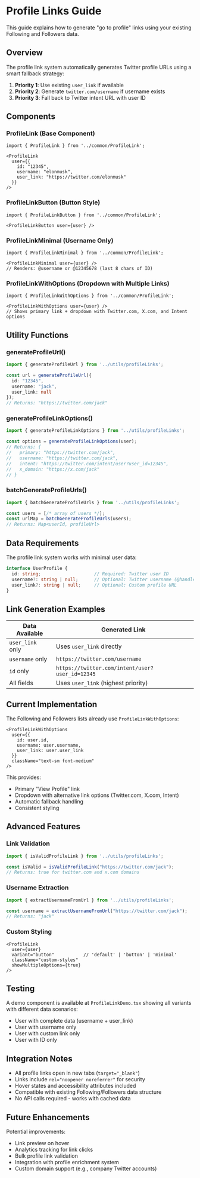 # Profile Links Guide

This guide explains how to generate "go to profile" links using your existing Following and Followers data.

## Overview

The profile link system automatically generates Twitter profile URLs using a smart fallback strategy:

1. **Priority 1**: Use existing `user_link` if available
2. **Priority 2**: Generate `twitter.com/username` if username exists  
3. **Priority 3**: Fall back to Twitter intent URL with user ID

## Components

### ProfileLink (Base Component)
```tsx
import { ProfileLink } from '../common/ProfileLink';

<ProfileLink 
  user={{
    id: "12345",
    username: "elonmusk", 
    user_link: "https://twitter.com/elonmusk"
  }}
/>
```

### ProfileLinkButton (Button Style)
```tsx
import { ProfileLinkButton } from '../common/ProfileLink';

<ProfileLinkButton user={user} />
```

### ProfileLinkMinimal (Username Only)
```tsx
import { ProfileLinkMinimal } from '../common/ProfileLink';

<ProfileLinkMinimal user={user} />
// Renders: @username or @12345678 (last 8 chars of ID)
```

### ProfileLinkWithOptions (Dropdown with Multiple Links)
```tsx
import { ProfileLinkWithOptions } from '../common/ProfileLink';

<ProfileLinkWithOptions user={user} />
// Shows primary link + dropdown with Twitter.com, X.com, and Intent options
```

## Utility Functions

### generateProfileUrl()
```typescript
import { generateProfileUrl } from '../utils/profileLinks';

const url = generateProfileUrl({
  id: "12345",
  username: "jack",
  user_link: null
});
// Returns: "https://twitter.com/jack"
```

### generateProfileLinkOptions()
```typescript
import { generateProfileLinkOptions } from '../utils/profileLinks';

const options = generateProfileLinkOptions(user);
// Returns: {
//   primary: "https://twitter.com/jack",
//   username: "https://twitter.com/jack", 
//   intent: "https://twitter.com/intent/user?user_id=12345",
//   x_domain: "https://x.com/jack"
// }
```

### batchGenerateProfileUrls()
```typescript
import { batchGenerateProfileUrls } from '../utils/profileLinks';

const users = [/* array of users */];
const urlMap = batchGenerateProfileUrls(users);
// Returns: Map<userId, profileUrl>
```

## Data Requirements

The profile link system works with minimal user data:

```typescript
interface UserProfile {
  id: string;                    // Required: Twitter user ID
  username?: string | null;      // Optional: Twitter username (@handle)
  user_link?: string | null;     // Optional: Custom profile URL
}
```

## Link Generation Examples

| Data Available | Generated Link |
|----------------|----------------|
| `user_link` only | Uses `user_link` directly |
| `username` only | `https://twitter.com/username` |
| `id` only | `https://twitter.com/intent/user?user_id=12345` |
| All fields | Uses `user_link` (highest priority) |

## Current Implementation

The Following and Followers lists already use `ProfileLinkWithOptions`:

```tsx
<ProfileLinkWithOptions 
  user={{
    id: user.id,
    username: user.username,
    user_link: user.user_link
  }}
  className="text-sm font-medium"
/>
```

This provides:
- Primary "View Profile" link
- Dropdown with alternative link options (Twitter.com, X.com, Intent)
- Automatic fallback handling
- Consistent styling

## Advanced Features

### Link Validation
```typescript
import { isValidProfileLink } from '../utils/profileLinks';

const isValid = isValidProfileLink("https://twitter.com/jack");
// Returns: true for twitter.com and x.com domains
```

### Username Extraction
```typescript
import { extractUsernameFromUrl } from '../utils/profileLinks';

const username = extractUsernameFromUrl("https://twitter.com/jack");
// Returns: "jack"
```

### Custom Styling
```tsx
<ProfileLink 
  user={user}
  variant="button"           // 'default' | 'button' | 'minimal'
  className="custom-styles"
  showMultipleOptions={true}
/>
```

## Testing

A demo component is available at `ProfileLinkDemo.tsx` showing all variants with different data scenarios:

- User with complete data (username + user_link)
- User with username only
- User with custom link only  
- User with ID only

## Integration Notes

- All profile links open in new tabs (`target="_blank"`)
- Links include `rel="noopener noreferrer"` for security
- Hover states and accessibility attributes included
- Compatible with existing Following/Followers data structure
- No API calls required - works with cached data

## Future Enhancements

Potential improvements:
- Link preview on hover
- Analytics tracking for link clicks
- Bulk profile link validation
- Integration with profile enrichment system
- Custom domain support (e.g., company Twitter accounts) 